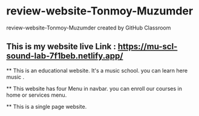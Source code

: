 # review-website-Tonmoy-Muzumder
review-website-Tonmoy-Muzumder created by GitHub Classroom


## This is my website live Link : https://mu-scl-sound-lab-7f1beb.netlify.app/

** This is an educational website.
   It's a music school.
   you can learn here music .

** This website has four Menu in navbar.
   you can enroll our courses in home or services menu.


** This is a single page website.
